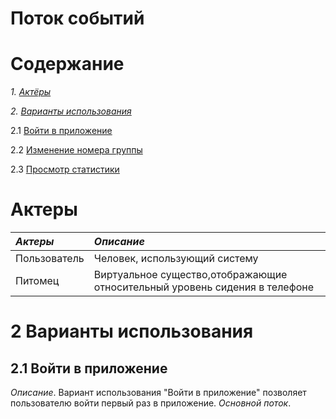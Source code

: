 # Поток событий

# Содержание

*1. [Актёры](#actor)*

*2. [Варианты использования](#variant)*

2.1 [Войти в приложение](#enter)

2.2 [Изменение номера группы](#edit)

2.3 [Просмотр статистики](#stats)

<a name="actor"></a>
# Актеры
|*Актеры*|*Описание*|
|:---|:---|
| Пользователь|	Человек, использующий систему|
|Питомец|Виртуальное существо,отображающие относительный уровень сидения в телефоне|

<a name="variant"></a>
# 2 Варианты использования

## 2.1 Войти в приложение
*Описание*. Вариант использования "Войти в приложение" позволяет пользователю войти первый раз в приложение.
*Основной поток*.

<a name="enter"></a>
<a name="edit"></a>
<a name="stats"></a>
